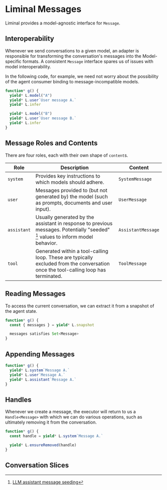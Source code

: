 # Liminal Messages <Badge type="warning" text="beta" />

Liminal provides a model-agnostic interface for `Message`.

## Interoperability

Whenever we send conversations to a given model, an adapter is responsible for
transforming the conversation's messages into the Model-specific formats. A
consistent `Message` interface spares us of issues with model interoperability.

In the following code, for example, we need not worry about the possibility of
the agent consumer binding to message-incompatible models.

```ts
function* g() {
  yield* L.model("A")
  yield* L.user`User message A.`
  yield* L.infer

  yield* L.model("B")
  yield* L.user`User message B.`
  yield* L.infer
}
```

## Message Roles and Contents

There are four roles, each with their own shape of `content`s.

| Role        | Description                                                                                                                         | Content            |
| ----------- | ----------------------------------------------------------------------------------------------------------------------------------- | ------------------ |
| `system`    | Provides key instructions to which models should adhere.                                                                            | `SystemMessage`    |
| `user`      | Messages provided to (but not generated by) the model (such as prompts, documents and user input).                                  | `UserMessage`      |
| `assistant` | Usually generated by the assistant in response to previous messages. Potentially "seeded" [^1] values to inform model behavior.     | `AssistantMessage` |
| `tool`      | Generated within a tool-calling loop. These are typically excluded from the conversation once the tool-calling loop has terminated. | `ToolMessage`      |

## Reading Messages

To access the current conversation, we can extract it from a snapshot of the
agent state.

```ts
function* g() {
  const { messages } = yield* L.snapshot

  messages satisfies Set<Message>
}
```

## Appending Messages

```ts
function* g() {
  yield* L.system`Message A.`
  yield* L.user`Message A.`
  yield* L.assistant`Message A.`
}
```

## Handles

Whenever we create a message, the executor will return to us a `Handle<Message>`
with which we can do various operations, such as ultimately removing it from the
conversation.

```ts
function* g() {
  const handle = yield* L.system`Message A.`

  yield* L.ensureRemoved(handle)
}
```

## Conversation Slices

[^1]: [LLM assistant message seeding](https://padolsey.medium.com/simple-llm-gpt-trick-seeding-08fbcc1880c7)
